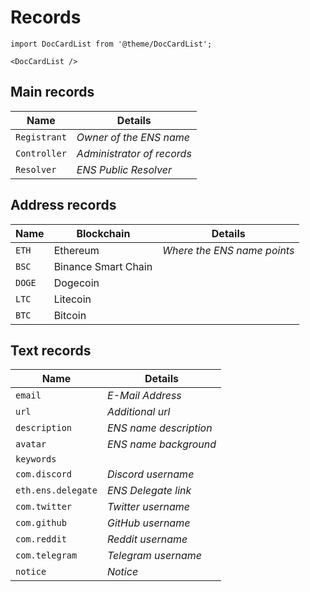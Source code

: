 # Records

```mdx-code-block
import DocCardList from '@theme/DocCardList';

<DocCardList />
```

## Main records
| Name         | Details                    |
|--------------|----------------------------|
| `Registrant` | *Owner of the ENS name*    |
| `Controller` | *Administrator of records* |
| `Resolver`   | *ENS Public Resolver*      |

## Address records
| Name   | Blockchain          | Details                     |
|--------|---------------------|-----------------------------|
| `ETH`  | Ethereum            | *Where the ENS name points* |
| `BSC`  | Binance Smart Chain |                             |
| `DOGE` | Dogecoin            |                             |
| `LTC`  | Litecoin            |                             |
| `BTC`  | Bitcoin             |                             |

## Text records
| Name               | Details                |
|--------------------|------------------------|
| `email`            | *E-Mail Address*       |
| `url`              | *Additional url*       |
| `description`      | *ENS name description* |
| `avatar`           | *ENS name background*  |
| `keywords`         |                        |
| `com.discord`      | *Discord username*     |
| `eth.ens.delegate` | *ENS Delegate link*    |
| `com.twitter`      | *Twitter username*     |
| `com.github`       | *GitHub username*      |
| `com.reddit`       | *Reddit username*      |
| `com.telegram`     | *Telegram username*    |
| `notice`           | *Notice*               |
